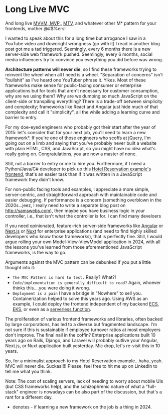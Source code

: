 # Long Live MVC

And long live [MVVM, MVP,](https://dev.to/ayushsoni1010/mvc-mvp-mvvm-mvvm-c-and-viper-architecture-patterns-1l3g), [MTV](https://vegibit.com/what-is-djangos-mtv-model-template-view-architecture/), and whatever other M* pattern for your frontends, mother @#$%ers!

I wanted to speak about this for a long time but arrogance I saw in a YouTube video and downright wrongness (go with it) I read in another blog post got me a tad triggered.  Seemingly, every 6 months there is a new server-side web framework pushed.  Seemingly, every 6 months, social media influencers try to convince you everything you did before was wrong.

**Architecture patterns will never die**, so I find these frameworks trying to reinvent the wheel when all I need is a wheel. "Separation of concerns" isn't "bullshit" as I've heard one YouTuber phrase it. Yikes.  Most of these frameworks make sense for public-facing consumer or enterprise applications but for tools that aren't necessary for customer consumption, why are we using them?  Why are we dumping so much JavaScript on the client-side or transpiling everything? There is a trade-off between simplicity and complexity; frameworks like React and Angular just hide much of that complexity and call it "simplicity", all the while adding a learning curve and barrier to entry.  

For my doe-eyed engineers who probably got their start after the year of 2015: let's consider that for your next job, you'll need to learn a new framework*. If you're one of those engineers who scoffs at jQuery, I'm going out on a limb and saying that you've probably never built a website with plain HTML, CSS, and JavaScript, so you might have no idea what's really going on. Congratulations, you are now a master of none.  

Still, not a barrier to entry or me to hire you.  Furthermore, if I need a Python/Java/C# developer to pick up this [Hotel Reservation example's frontend](http://github.com/WillSams/mvc-expressjs-fastapi-hotel-reservation), that's an easier task than if it was written in a JavaScript framework they didn't know. 

For non-public facing tools and examples, I appreciate a more simple, server-centric, and straightforward approach with maintainable code and easier debugging. If performance is a concern (something overblown in the 2020s...jeez, I really need to write a separate blog post on http://samswebs.com), then maybe you have business logic in your controller, i.e., that isn't what the controller is for.  I can find many develoers

If you need opinionated, feature-rich server-side frameworks like [Angular](https://angular.io/) or [Next.js](https://nextjs.org/) or [Nuxt](https://nuxt.com/) for enterprise applications (and need to find highly skilled developers who know those frameworks), that is perfectly fine. Still, I would argue rolling your own Model-View-ViewModel application in 2024, with all the lessons you've learned from those aforementioned JavaScript frameworks, is the way to go.

Arguments against the MVC pattern can be debunked if you put a little thought into it:

- ```The MVC Pattern is hard to test.```  Really?  What?!
- ```Code/implementation is generally difficult to read?```  Again, whoever thinks this....you were doing it wrong.
- ```Deployment is a pain```  I have a bridge in "Nowhere" to sell you.  Containerization helped to solve this years ago.  Using AWS as an example, I could deploy the frontend independent of my backend [ECS](https://docs.aws.amazon.com/AmazonECS/latest/developerguide/create-container-image.html), [EKS](https://docs.aws.amazon.com/eks/latest/userguide/getting-started.html), or even as a [serverless function](https://docs.aws.amazon.com/lambda/latest/dg/images-create.html).

The proliferation of various frontend frameworks and libraries, often backed by large corporations, has led to a diverse but fragmented landscape. I'm not sure if this is sustainable if employee turnover ratios at most employers don't improve.  The final nail in the coffin?  Enterprise applications built 10 years ago on Rails, Django, and Laravel will probably outlive your Angular, Next.js, or Nuxt application built yesterday.  Mic drop, let's re-visit this in 10 years.  

So, for a minimalist approach to my Hotel Reservation example...haha..yeah. MVC will never die. Suckas!!!!  Please, feel free to hit me up on LinkedIn to tell me what you think.

Note: The cost of scaling servers, lack of needing to worry about mobile UIs (but CSS frameworks help), and the schizophrenic nature of what a "full-stack" engineer is nowadays can be also part of the discussion, but that's a rant for a different day.

* denotes - if learning a new framework on the job is a thing in 2024.
